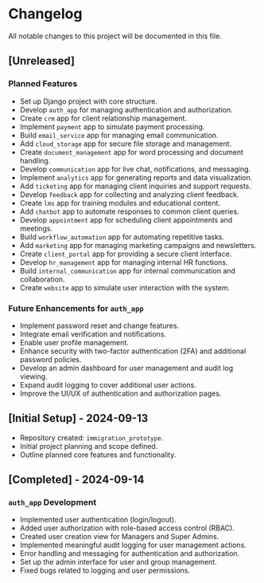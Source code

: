# **Changelog**

All notable changes to this project will be documented in this file.

## [Unreleased]

### Planned Features
- Set up Django project with core structure.
- Develop `auth_app` for managing authentication and authorization.
- Create `crm` app for client relationship management.
- Implement `payment` app to simulate payment processing.
- Build `email_service` app for managing email communication.
- Add `cloud_storage` app for secure file storage and management.
- Create `document_management` app for word processing and document handling.
- Develop `communication` app for live chat, notifications, and messaging.
- Implement `analytics` app for generating reports and data visualization.
- Add `ticketing` app for managing client inquiries and support requests.
- Develop `feedback` app for collecting and analyzing client feedback.
- Create `lms` app for training modules and educational content.
- Add `chatbot` app to automate responses to common client queries.
- Develop `appointment` app for scheduling client appointments and meetings.
- Build `workflow_automation` app for automating repetitive tasks.
- Add `marketing` app for managing marketing campaigns and newsletters.
- Create `client_portal` app for providing a secure client interface.
- Develop `hr_management` app for managing internal HR functions.
- Build `internal_communication` app for internal communication and collaboration.
- Create `website` app to simulate user interaction with the system.

### Future Enhancements for `auth_app`
- Implement password reset and change features.
- Integrate email verification and notifications.
- Enable user profile management.
- Enhance security with two-factor authentication (2FA) and additional password policies.
- Develop an admin dashboard for user management and audit log viewing.
- Expand audit logging to cover additional user actions.
- Improve the UI/UX of authentication and authorization pages.

## [Initial Setup] - 2024-09-13
- Repository created: `immigration_prototype`.
- Initial project planning and scope defined.
- Outline planned core features and functionality.

## [Completed] - 2024-09-14
### `auth_app` Development
- Implemented user authentication (login/logout).
- Added user authorization with role-based access control (RBAC).
- Created user creation view for Managers and Super Admins.
- Implemented meaningful audit logging for user management actions.
- Error handling and messaging for authentication and authorization.
- Set up the admin interface for user and group management.
- Fixed bugs related to logging and user permissions.
